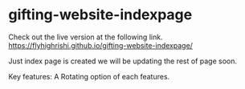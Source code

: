 # gifting-website-indexpage
  Check out the live version at the following link.
  https://flyhighrishi.github.io/gifting-website-indexpage/
  
  Just index page is created we will be updating the rest of page soon.
  
  Key features:
    A Rotating option of each features.
